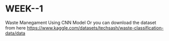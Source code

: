 # WEEK--1
Waste Manegament Using CNN Model
Or you can download the dataset from here 
https://www.kaggle.com/datasets/techsash/waste-classification-data/data 
